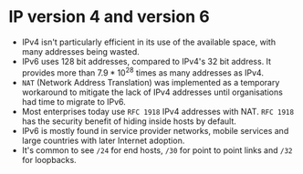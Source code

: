 # IP version 4 and version 6

- IPv4 isn't particularly efficient in its use of the available space,
    with many addresses being wasted.
- IPv6 uses 128 bit addresses, compared to IPv4's 32 bit address. It
    provides more than $7.9 * 10^28$ times as many addresses as IPv4.
- `NAT` (Network Address Translation) was implemented as a temporary
    workaround to mitigate the lack of IPv4 addresses until
    organisations had time to migrate to IPv6.
- Most enterprises today use `RFC 1918` IPv4 addresses with NAT. `RFC
    1918` has the security benefit of hiding inside hosts by default.
- IPv6 is mostly found in service provider networks, mobile services
    and large countries with later Internet adoption.
- It's common to see `/24` for end hosts, `/30` for point to point
    links and `/32` for loopbacks.
